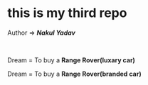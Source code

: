 # this is my third repo
Author => <b><i>Nakul Yadav</b></i>

<br>

Dream = To buy a <b>Range Rover(luxary car)</b>
<br>

Dream = To buy a <b>Range Rover(branded car)</b>

